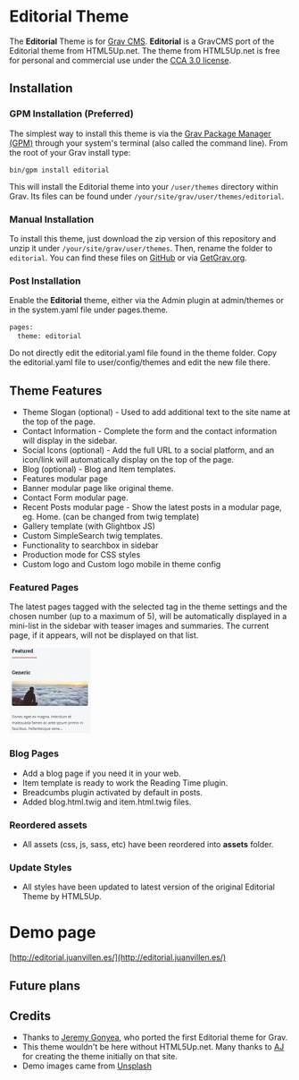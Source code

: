 # Editorial Theme

The **Editorial** Theme is for [Grav CMS](http://github.com/getgrav/grav).  **Editorial** is a GravCMS port of the Editorial theme from HTML5Up.net.  The theme from HTML5Up.net is free for personal and commercial use under the [CCA 3.0 license](html5up.net/license).

## Installation

### GPM Installation (Preferred)

The simplest way to install this theme is via the [Grav Package Manager (GPM)](http://learn.getgrav.org/advanced/grav-gpm) through your system's terminal (also called the command line).  From the root of your Grav install type:

    bin/gpm install editorial

This will install the Editorial theme into your `/user/themes` directory within Grav. Its files can be found under `/your/site/grav/user/themes/editorial`.

### Manual Installation

To install this theme, just download the zip version of this repository and unzip it under `/your/site/grav/user/themes`. Then, rename the folder to `editorial`. You can find these files on [GitHub](https://github.com/pmoreno-rodriguez/grav-theme-editorial) or via [GetGrav.org](http://getgrav.org/downloads/themes).

### Post Installation

Enable the **Editorial** theme, either via the Admin plugin at admin/themes or in the system.yaml file under pages.theme.
```
pages:
  theme: editorial
```

Do not directly edit the editorial.yaml file found in the theme folder. Copy the editorial.yaml file to user/config/themes and edit the new file there.

## Theme Features

* Theme Slogan (optional) - Used to add additional text to the site name at the top of the page.
* Contact Information - Complete the form and the contact information will display in the sidebar.
* Social Icons (optional) - Add the full URL to a social platform, and an icon/link will automatically display on the top of the page.
* Blog (optional) - Blog and Item templates.
* Features modular page
* Banner modular page like original theme.
* Contact Form modular page.
* Recent Posts modular page - Show the latest posts in a modular page, eg. Home. (can be changed from twig template)
* Gallery template (with Glightbox JS)
* Custom SimpleSearch twig templates.
* Functionality to searchbox in sidebar
* Production mode for CSS styles
* Custom logo and Custom logo mobile in theme config

### Featured Pages

The latest pages tagged with the selected tag in the theme settings and the chosen number (up to a maximum of 5), will be automatically displayed in a mini-list in the sidebar with teaser images and summaries. The current page, if it appears, will not be displayed on that list.

![featured image example](images/featured.jpg)

### Blog Pages

* Add a blog page if you need it in your web. 
* Item template is ready to work the Reading Time plugin. 
* Breadcumbs plugin activated by default in posts.
* Added blog.html.twig and item.html.twig files.
  
### Reordered assets

* All assets (css, js, sass, etc) have been reordered into **assets** folder.
  
### Update Styles

* All styles have been updated to latest version of the original Editorial Theme by HTML5Up.
  
# Demo page

[http://editorial.juanvillen.es/](http://editorial.juanvillen.es/)

## Future plans


## Credits
* Thanks to [Jeremy Gonyea](https://github.com/jgonyea), who ported the first Editorial theme for Grav.
* This theme wouldn't be here without HTML5Up.net.  Many thanks to [AJ](aj@lkn.io) for creating the theme initially on that site.
* Demo images came from [Unsplash](https://unsplash.com/)
